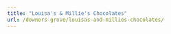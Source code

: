 ```yaml
---
title: "Louisa's & Millie's Chocolates"
url: /downers-grove/louisas-and-millies-chocolates/
---
```


